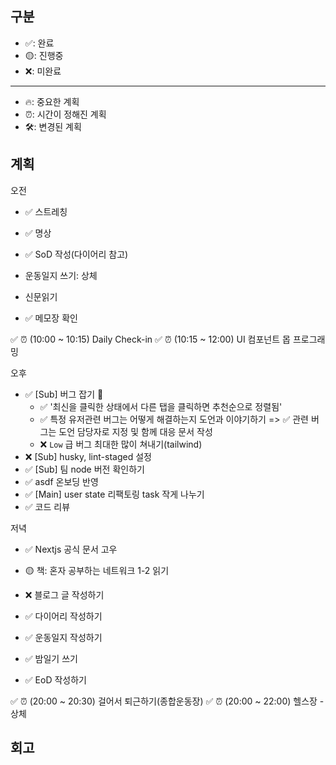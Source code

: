 ## 구분

- ✅: 완료
- 🟡: 진행중
- ❌: 미완료

---

- 🔥: 중요한 계획
- ⏰: 시간이 정해진 계획
- 🛠️: 변경된 계획

## 계획

오전

- ✅ 스트레칭
- ✅ 명상
- ✅ SoD 작성(다이어리 참고)
- 운동일지 쓰기: 상체
- 신문읽기

- ✅ 메모장 확인

✅ ⏰ (10:00 ~ 10:15) Daily Check-in
✅ ⏰ (10:15 ~ 12:00) UI 컴포넌트 몹 프로그래밍

오후

- ✅ [Sub] 버그 잡기 🐛
  - ✅ '최신을 클릭한 상태에서 다른 탭을 클릭하면 추천순으로 정렬됨'
  - ✅ 특정 유저관련 버그는 어떻게 해결하는지 도언과 이야기하기
	  => ✅ 관련 버그는 도언 담당자로 지정 및 함께 대응 문서 작성
  - ❌ `Low` 급 버그 최대한 많이 쳐내기(tailwind)
- ❌ [Sub] husky, lint-staged 설정
-  ✅ [Sub] 팀 node 버전 확인하기
  - ✅ asdf 온보딩 반영
- ✅ [Main] user state 리팩토링 task 작게 나누기
- ✅ 코드 리뷰

저녁

- ✅ Nextjs 공식 문서 고우
- 🟡 책: 혼자 공부하는 네트워크 1-2 읽기

- ❌ 블로그 글 작성하기
- ✅ 다이어리 작성하기
- ✅ 운동일지 작성하기
- ✅ 밤일기 쓰기
- ✅ EoD 작성하기

✅ ⏰ (20:00 ~ 20:30) 걸어서 퇴근하기(종합운동장)
✅ ⏰ (20:00 ~ 22:00) 헬스장 - 상체

## 회고
